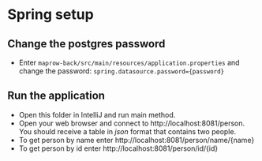 ﻿# Spring setup

## Change the postgres password

- Enter `maprow-back/src/main/resources/application.properties` and change the password:
`spring.datasource.password={password}`

## Run the application
- Open this folder in IntelliJ and run main method.
- Open your web browser and connect to http://localhost:8081/person. You should receive a table in *json* format that contains two people.
- To get person by name enter http://localhost:8081/person/name/{name}
- To get person by id enter http://localhost:8081/person/id/{id}
